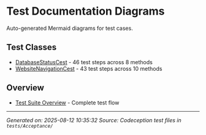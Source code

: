 # Test Documentation Diagrams

Auto-generated Mermaid diagrams for test cases.

## Test Classes

- [DatabaseStatusCest](databasestatuscest.md) - 46 test steps across 8 methods
- [WebsiteNavigationCest](websitenavigationcest.md) - 43 test steps across 10 methods

## Overview

- [Test Suite Overview](overview.md) - Complete test flow

---

*Generated on: 2025-08-12 10:35:32*
*Source: Codeception test files in `tests/Acceptance/`*
